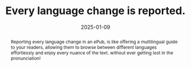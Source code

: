---
title: Every language change is reported.
abstract: Reporting every language change in an ePub, is like offering a multilingual guide to your readers, allowing them to browse between different languages effortlessly and enjoy every nuance of the text. without ever getting lost in the pronunciation!
categories:
  - Internationalization
agrege: O4127-E038
opquast: 4 127
indiceebook: "38"
description: Rule 038
before: "037"
weight: "038"
after: "039"
actif: "1"
layout: rules
date: 2025-01-09
tags:
  - Accessibility
  - Usability
  - Readability
objectif:
  - Allow correct speech or braille rendering of content
  - Ensure compliance with the language typography used
Meo:
  - To report a language change in an ePub, you can use the lang attribute in HTML tags.
Controle:
  - Control samples, either by looking at the code or by trying to use the voice function of a reading software
  - Language detection tools can help you
epubcheck: null
ace: null
humancheck: true
ReadiumGoToolkit: null
Source:
  - Opquast
Referentiel:
  - ""
steps:
  - Editorial
  - Crafting
---